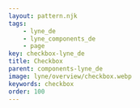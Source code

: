 ```yaml
---
layout: pattern.njk
tags: 
    - lyne_de
    - lyne_components_de
    - page
key: checkbox-lyne_de
title: Checkbox
parent: components-lyne_de
image: lyne/overview/checkbox.webp
keywords: checkbox
order: 100
---
```

